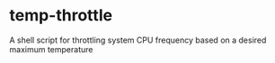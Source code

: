 temp-throttle
=============

A shell script for throttling system CPU frequency based on a desired maximum temperature

